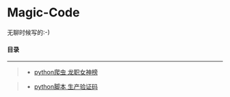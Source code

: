 # Magic-Code
无聊时候写的:-)

#### **目录**
***
>+ [python爬虫 龙职女神榜](https://github.com/seolgang/Magic-Code/blob/master/%E9%BE%99%E8%81%8C%E5%A5%B3%E7%A5%9E.py "爬取龙职女神榜的女生图片")

>+ [python脚本 生产验证码](https://github.com/seolgang/Magic-Code/blob/master/%E7%94%9F%E4%BA%A7%E9%AA%8C%E8%AF%81%E7%A0%81.py "批量生产验证码")
